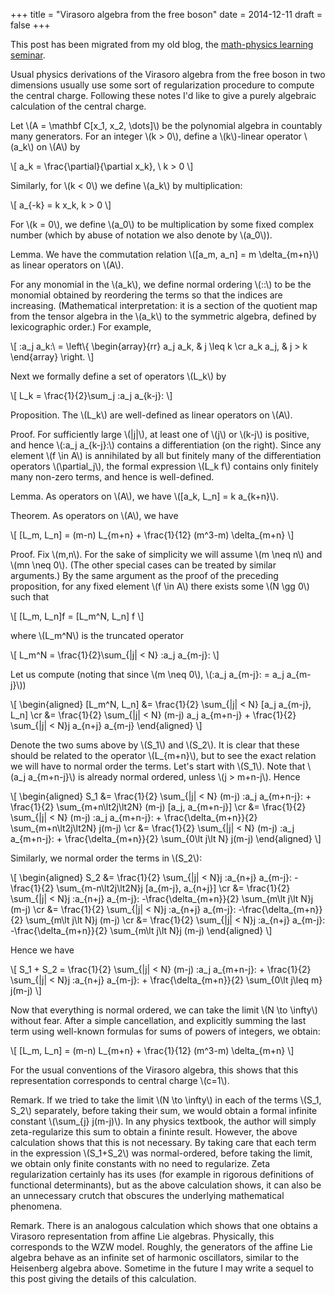 +++
title = "Virasoro algebra from the free boson"
date = 2014-12-11
draft = false
+++

This post has been migrated from my old blog, the [math-physics learning seminar](https://mathphysseminar.blogspot.com/).


Usual physics derivations of the Virasoro algebra from the free boson in two dimensions usually use some sort of regularization procedure to compute the central charge. Following these notes I'd like to give a purely algebraic calculation of the central charge.



Let \\(A = \mathbf C[x_1, x_2, \dots]\\) be the polynomial algebra in countably many generators. For an integer \\(k &gt; 0\\), define a \\(k\\)-linear operator \\(a_k\\) on \\(A\\) by

\\[ a_k = \frac{\partial}{\partial x_k}, \ k &gt; 0 \\]

Similarly, for \\(k &lt; 0\\) we define \\(a_k\\) by multiplication:

\\[ a_{-k} = k x_k, k &gt; 0 \\]

For \\(k = 0\\), we define \\(a_0\\) to be multiplication by some fixed complex number (which by abuse of notation we also denote by \\(a_0\\)).


Lemma. We have the commutation relation \\([a_m, a_n] = m \delta_{m+n}\\) as linear operators on \\(A\\).


For any monomial in the \\(a_k\\), we define normal ordering \\(::\\) to be the monomial obtained by reordering the terms so that the indices are increasing. (Mathematical interpretation: it is a section of the quotient map from the tensor algebra in the \\(a_k\\) to the symmetric algebra, defined by lexicographic order.) For example,

\\[ :a\_j a\_k:\ = \left\\{
\\begin{array}{rr}
a\_j a\_k, & j \leq k \cr
a\_k a\_j, & j > k
\\end{array} \right. \\]


Next we formally define a set of operators \\(L_k\\) by

\\[ L_k = \frac{1}{2}\sum_j :a_j a_{k-j}: \\]


Proposition. The \\(L_k\\) are well-defined as linear operators on \\(A\\).


Proof. For sufficiently large \\(|j|\\), at least one of \\(j\\) or \\(k-j\\) is positive, and hence \\(:a_j a_{k-j}:\\) contains a differentiation (on the right). Since any element \\(f \in A\\) is annihilated by all but finitely many of the differentiation operators \\(\partial_j\\), the formal expression \\(L_k f\\) contains only finitely many non-zero terms, and hence is well-defined.


Lemma. As operators on \\(A\\), we have \\([a_k, L_n] = k a_{k+n}\\).


Theorem. As operators on \\(A\\), we have

\\[ [L_m, L_n] = (m-n) L_{m+n} + \frac{1}{12} (m^3-m) \delta_{m+n} \\]


Proof. Fix \\(m,n\\). For the sake of simplicity we will assume \\(m \neq n\\) and \\(mn \neq 0\\). (The other special cases can be treated by similar arguments.) By the same argument as the proof of the preceding proposition, for any fixed element \\(f \in A\\) there exists some \\(N \gg 0\\) such that

\\[ [L_m, L_n]f = [L_m^N, L_n] f \\]

where \\(L_m^N\\) is the truncated operator

\\[ L_m^N = \frac{1}{2}\sum_{|j| &lt; N} :a_j a_{m-j}: \\]

Let us compute (noting that since \\(m \neq 0\\), \\(:a_j a_{m-j}: = a_j a_{m-j}\\))

\\[ \\begin{aligned}
  [L_m^N, L_n] &= \frac{1}{2} \sum_{|j| &lt; N} [a_j a_{m-j}, L_n] \cr
  &= \frac{1}{2} \sum_{|j| &lt; N} (m-j) a_j a_{m+n-j} + \frac{1}{2} \sum_{|j| &lt; N}j a_{n+j} a_{m-j}
\\end{aligned} \\]

Denote the two sums above by \\(S_1\\) and \\(S_2\\). It is clear that these should be related to the operator \\(L_{m+n}\\), but to see the exact relation we will have to normal order the terms. Let's start with \\(S_1\\). Note that \\(a_j a_{m+n-j}\\) is already normal ordered, unless \\(j &gt; m+n-j\\). Hence

\\[ \\begin{aligned}
  S_1 &= \frac{1}{2} \sum_{|j| &lt; N} (m-j) :a_j a_{m+n-j}: +  \frac{1}{2} \sum_{m+n\lt2j\lt2N} (m-j) [a_j, a_{m+n-j}] \cr
&= \frac{1}{2} \sum_{|j| &lt; N} (m-j) :a_j a_{m+n-j}: +  \frac{\delta_{m+n}}{2} \sum_{m+n\lt2j\lt2N} j(m-j) \cr
&= \frac{1}{2} \sum_{|j| &lt; N} (m-j) :a_j a_{m+n-j}: +  \frac{\delta_{m+n}}{2} \sum_{0\lt j\lt N} j(m-j)
\\end{aligned} \\]


Similarly, we normal order the terms in \\(S_2\\):

\\[ \\begin{aligned}
  S_2 &= \frac{1}{2} \sum_{|j| &lt; N}j :a_{n+j} a_{m-j}: -\frac{1}{2} \sum_{m-n\lt2j\lt2N}j [a_{m-j}, a_{n+j}] \cr
&= \frac{1}{2} \sum_{|j| &lt; N}j :a_{n+j} a_{m-j}: -\frac{\delta_{m+n}}{2} \sum_{m\lt j\lt N}j (m-j) \cr
&= \frac{1}{2} \sum_{|j| &lt; N}j :a_{n+j} a_{m-j}: -\frac{\delta_{m+n}}{2} \sum_{m\lt j\lt N}j (m-j) \cr
&= \frac{1}{2} \sum_{|j| &lt; N}j :a_{n+j} a_{m-j}: -\frac{\delta_{m+n}}{2} \sum_{m\lt j\lt N}j (m-j)
\\end{aligned} \\]


Hence we have

\\[ S_1 + S_2 = \frac{1}{2} \sum_{|j| &lt; N} (m-j) :a_j a_{m+n-j}: +  \frac{1}{2} \sum_{|j| &lt; N}j :a_{n+j} a_{m-j}: + \frac{\delta_{m+n}}{2} \sum_{0\lt j\leq m} j(m-j)  \\]

Now that everything is normal ordered, we can take the limit \\(N \to \infty\\) without fear. After a simple cancellation, and explicitly summing the last term using well-known formulas for sums of powers of integers, we obtain:

\\[ [L_m, L_n] = (m-n) L_{m+n} + \frac{1}{12} (m^3-m) \delta_{m+n} \\]

For the usual conventions of the Virasoro algebra, this shows that this representation corresponds to central charge \\(c=1\\).


Remark. If we tried to take the limit \\(N \to \infty\\) in each of the terms \\(S_1, S_2\\) separately, before taking their sum, we would obtain a formal infinite constant \\(\sum_{j} j(m-j)\\). In any physics textbook, the author will simply zeta-regularize this sum to obtain a fininte result. However, the above calculation shows that this is not necessary. By taking care that each term in the expression \\(S_1+S_2\\) was normal-ordered, before taking the limit, we obtain only finite constants with no need to regularize. Zeta regularization certainly has its uses (for example in rigorous definitions of functional determinants), but as the above calculation shows, it can also be an unnecessary crutch that obscures the underlying mathematical phenomena.


Remark. There is an analogous calculation which shows that one obtains a Virasoro representation from affine Lie algebras. Physically, this corresponds to the WZW model. Roughly, the generators of the affine Lie algebra behave as an infinite set of harmonic oscillators, similar to the Heisenberg algebra above. Sometime in the future I may write a sequel to this post giving the details of this calculation.
